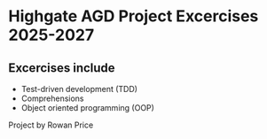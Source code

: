 # Highgate AGD Project Excercises 2025-2027

## Excercises include
- Test-driven development (TDD)
- Comprehensions
- Object oriented programming (OOP)


Project by Rowan Price 